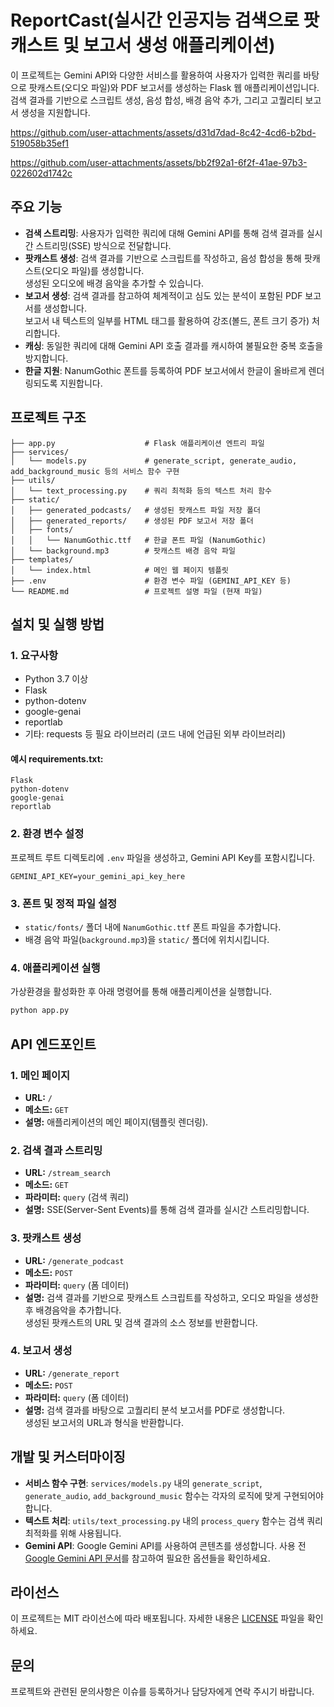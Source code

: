 # ReportCast(실시간 인공지능 검색으로 팟캐스트 및 보고서 생성 애플리케이션)

이 프로젝트는 Gemini API와 다양한 서비스를 활용하여 사용자가 입력한 쿼리를 바탕으로 팟캐스트(오디오 파일)와 PDF 보고서를 생성하는 Flask 웹 애플리케이션입니다.  
검색 결과를 기반으로 스크립트 생성, 음성 합성, 배경 음악 추가, 그리고 고퀄리티 보고서 생성을 지원합니다.





https://github.com/user-attachments/assets/d31d7dad-8c42-4cd6-b2bd-519058b35ef1





https://github.com/user-attachments/assets/bb2f92a1-6f2f-41ae-97b3-022602d1742c






## 주요 기능

- **검색 스트리밍**: 사용자가 입력한 쿼리에 대해 Gemini API를 통해 검색 결과를 실시간 스트리밍(SSE) 방식으로 전달합니다.
- **팟캐스트 생성**: 검색 결과를 기반으로 스크립트를 작성하고, 음성 합성을 통해 팟캐스트(오디오 파일)를 생성합니다.  
  생성된 오디오에 배경 음악을 추가할 수 있습니다.
- **보고서 생성**: 검색 결과를 참고하여 체계적이고 심도 있는 분석이 포함된 PDF 보고서를 생성합니다.  
  보고서 내 텍스트의 일부를 HTML 태그를 활용하여 강조(볼드, 폰트 크기 증가) 처리합니다.
- **캐싱**: 동일한 쿼리에 대해 Gemini API 호출 결과를 캐시하여 불필요한 중복 호출을 방지합니다.
- **한글 지원**: NanumGothic 폰트를 등록하여 PDF 보고서에서 한글이 올바르게 렌더링되도록 지원합니다.

## 프로젝트 구조

```
├── app.py                    # Flask 애플리케이션 엔트리 파일
├── services/
│   └── models.py             # generate_script, generate_audio, add_background_music 등의 서비스 함수 구현
├── utils/
│   └── text_processing.py    # 쿼리 최적화 등의 텍스트 처리 함수
├── static/
│   ├── generated_podcasts/   # 생성된 팟캐스트 파일 저장 폴더
│   ├── generated_reports/    # 생성된 PDF 보고서 저장 폴더
│   ├── fonts/
│   │   └── NanumGothic.ttf   # 한글 폰트 파일 (NanumGothic)
│   └── background.mp3        # 팟캐스트 배경 음악 파일
├── templates/
│   └── index.html            # 메인 웹 페이지 템플릿
├── .env                      # 환경 변수 파일 (GEMINI_API_KEY 등)
└── README.md                 # 프로젝트 설명 파일 (현재 파일)
```

## 설치 및 실행 방법

### 1. 요구사항

- Python 3.7 이상
- Flask
- python-dotenv
- google-genai
- reportlab
- 기타: requests 등 필요 라이브러리 (코드 내에 언급된 외부 라이브러리)

#### 예시 requirements.txt:

```
Flask
python-dotenv
google-genai
reportlab
```

### 2. 환경 변수 설정

프로젝트 루트 디렉토리에 `.env` 파일을 생성하고, Gemini API Key를 포함시킵니다.

```dotenv
GEMINI_API_KEY=your_gemini_api_key_here
```

### 3. 폰트 및 정적 파일 설정

- `static/fonts/` 폴더 내에 `NanumGothic.ttf` 폰트 파일을 추가합니다.
- 배경 음악 파일(`background.mp3`)을 `static/` 폴더에 위치시킵니다.

### 4. 애플리케이션 실행

가상환경을 활성화한 후 아래 명령어를 통해 애플리케이션을 실행합니다.
```bash
python app.py
```

## API 엔드포인트

### 1. 메인 페이지

- **URL:** `/`
- **메소드:** `GET`
- **설명:** 애플리케이션의 메인 페이지(템플릿 렌더링).

### 2. 검색 결과 스트리밍

- **URL:** `/stream_search`
- **메소드:** `GET`
- **파라미터:** `query` (검색 쿼리)
- **설명:** SSE(Server-Sent Events)를 통해 검색 결과를 실시간 스트리밍합니다.

### 3. 팟캐스트 생성

- **URL:** `/generate_podcast`
- **메소드:** `POST`
- **파라미터:** `query` (폼 데이터)
- **설명:** 검색 결과를 기반으로 팟캐스트 스크립트를 작성하고, 오디오 파일을 생성한 후 배경음악을 추가합니다.  
  생성된 팟캐스트의 URL 및 검색 결과의 소스 정보를 반환합니다.

### 4. 보고서 생성

- **URL:** `/generate_report`
- **메소드:** `POST`
- **파라미터:** `query` (폼 데이터)
- **설명:** 검색 결과를 바탕으로 고퀄리티 분석 보고서를 PDF로 생성합니다.  
  생성된 보고서의 URL과 형식을 반환합니다.

## 개발 및 커스터마이징

- **서비스 함수 구현**: `services/models.py` 내의 `generate_script`, `generate_audio`, `add_background_music` 함수는 각자의 로직에 맞게 구현되어야 합니다.
- **텍스트 처리**: `utils/text_processing.py` 내의 `process_query` 함수는 검색 쿼리 최적화를 위해 사용됩니다.
- **Gemini API**: Google Gemini API를 사용하여 콘텐츠를 생성합니다. 사용 전 [Google Gemini API 문서](https://developers.google.com/genai)를 참고하여 필요한 옵션들을 확인하세요.

## 라이선스

이 프로젝트는 MIT 라이선스에 따라 배포됩니다. 자세한 내용은 [LICENSE](LICENSE) 파일을 확인하세요.

## 문의

프로젝트와 관련된 문의사항은 이슈를 등록하거나 담당자에게 연락 주시기 바랍니다.

